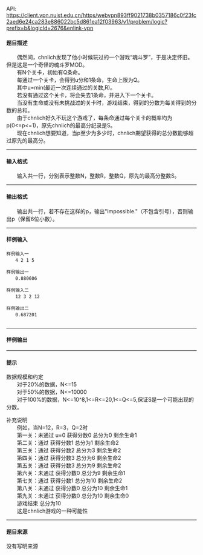 API: https://client.vpn.nuist.edu.cn/https/webvpn893ff9021738b0357186c0f23fc2aed6e24ca283e886022bc5d861ea12f03963/v1/problem/logic?prefix=b&logicId=2676&enlink-vpn

#### 题目描述

　　偶然间，chnlich发现了他小时候玩过的一个游戏“魂斗罗”，于是决定怀旧。但是这是一个奇怪的魂斗罗MOD。  
　　有N个关卡，初始有Q条命。  
　　每通过一个关卡，会得到u分和1条命，生命上限为Q。  
　　其中u=min(最近一次连续通过的关数,R)。  
　　若没有通过这个关卡，将会失去1条命，并进入下一个关卡。  
　　当没有生命或没有未挑战过的关卡时，游戏结束，得到的分数为每关得到的分数的总和。  
　　由于chnlich好久不玩这个游戏了，每条命通过每个关卡的概率均为p(0<=p<=1)，原先chnlich的最高分纪录是S。  
　　现在chnlich想要知道，当p至少为多少时，chnlich期望获得的总分数能够超过原先的最高分。  

---

#### 输入格式

　　输入共一行，分别表示整数N，整数R，整数Q，原先的最高分整数S。  

---

#### 输出格式

　　输出共一行，若不存在这样的p，输出"Impossible."（不包含引号），否则输出p（保留6位小数）。  

---

#### 样例输入
```
样例输入一
　　4 2 1 5

样例输出一
　　0.880606

样例输入二
　　12 3 2 12

样例输出二
　　0.687201


```

---

#### 样例输出

---

#### 提示

数据规模和约定  
　　对于20%的数据，N<=15  
　　对于50%的数据，N<=10000  
　　对于100%的数据，N<=10^8,1<=R<=20,1<=Q<=5,保证S是一个可能出现的分数。

补充说明  
　　例如，当N=12，R=3，Q=2时  
　　第一关：未通过 u=0 获得分数0 总分为0 剩余生命1  
　　第二关：通过 获得分数1 总分为1 剩余生命2  
　　第三关：通过 获得分数2 总分为3 剩余生命2  
　　第四关：通过 获得分数3 总分为6 剩余生命2  
　　第五关：通过 获得分数3 总分为9 剩余生命2  
　　第六关：未通过 获得分数0 总分为9 剩余生命1  
　　第七关：通过 获得分数1 总分为10 剩余生命2  
　　第八关：未通过 获得分数0 总分为10 剩余生命1  
　　第九关：未通过 获得分数0 总分为10 剩余生命0  
　　游戏结束 总分为10  
　　这是chnlich游戏的一种可能性  

---

#### 题目来源

没有写明来源